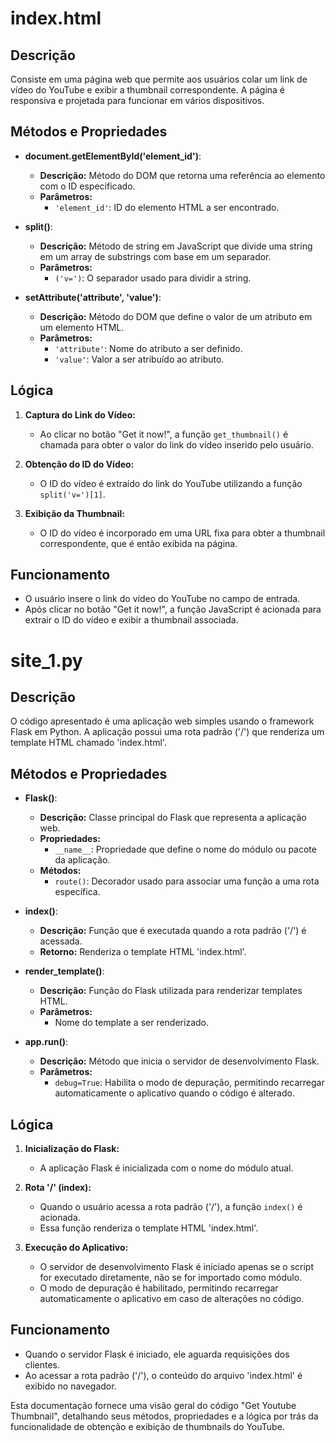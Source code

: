 # index.html

## Descrição
Consiste em uma página web que permite aos usuários colar um link de vídeo do YouTube e exibir a thumbnail correspondente. A página é responsiva e projetada para funcionar em vários dispositivos.

## Métodos e Propriedades

- **document.getElementById('element_id')**:
    - **Descrição:** Método do DOM que retorna uma referência ao elemento com o ID especificado.
    - **Parâmetros:**
        - `'element_id'`: ID do elemento HTML a ser encontrado.

- **split()**:
    - **Descrição:** Método de string em JavaScript que divide uma string em um array de substrings com base em um separador.
    - **Parâmetros:**
        - `('v=')`: O separador usado para dividir a string.

- **setAttribute('attribute', 'value')**:
    - **Descrição:** Método do DOM que define o valor de um atributo em um elemento HTML.
    - **Parâmetros:**
        - `'attribute'`: Nome do atributo a ser definido.
        - `'value'`: Valor a ser atribuído ao atributo.

## Lógica

1. **Captura do Link do Vídeo:**
    - Ao clicar no botão "Get it now!", a função `get_thumbnail()` é chamada para obter o valor do link do vídeo inserido pelo usuário.

2. **Obtenção do ID do Vídeo:**
    - O ID do vídeo é extraído do link do YouTube utilizando a função `split('v=')[1]`.

3. **Exibição da Thumbnail:**
    - O ID do vídeo é incorporado em uma URL fixa para obter a thumbnail correspondente, que é então exibida na página.

## Funcionamento
- O usuário insere o link do vídeo do YouTube no campo de entrada.
- Após clicar no botão "Get it now!", a função JavaScript é acionada para extrair o ID do vídeo e exibir a thumbnail associada.

# site_1.py

## Descrição
O código apresentado é uma aplicação web simples usando o framework Flask em Python. A aplicação possui uma rota padrão ('/') que renderiza um template HTML chamado 'index.html'.

## Métodos e Propriedades

- **Flask()**: 
    - **Descrição:** Classe principal do Flask que representa a aplicação web.
    - **Propriedades:**
        - `__name__`: Propriedade que define o nome do módulo ou pacote da aplicação.
    - **Métodos:**
        - `route()`: Decorador usado para associar uma função a uma rota específica.

- **index()**: 
    - **Descrição:** Função que é executada quando a rota padrão ('/') é acessada.
    - **Retorno:** Renderiza o template HTML 'index.html'.

- **render_template()**: 
    - **Descrição:** Função do Flask utilizada para renderizar templates HTML.
    - **Parâmetros:**
        - Nome do template a ser renderizado.

- **app.run()**: 
    - **Descrição:** Método que inicia o servidor de desenvolvimento Flask.
    - **Parâmetros:**
        - `debug=True`: Habilita o modo de depuração, permitindo recarregar automaticamente o aplicativo quando o código é alterado.

## Lógica

1. **Inicialização do Flask:**
    - A aplicação Flask é inicializada com o nome do módulo atual.

2. **Rota '/' (index):**
    - Quando o usuário acessa a rota padrão ('/'), a função `index()` é acionada.
    - Essa função renderiza o template HTML 'index.html'.

3. **Execução do Aplicativo:**
    - O servidor de desenvolvimento Flask é iniciado apenas se o script for executado diretamente, não se for importado como módulo.
    - O modo de depuração é habilitado, permitindo recarregar automaticamente o aplicativo em caso de alterações no código.

## Funcionamento
- Quando o servidor Flask é iniciado, ele aguarda requisições dos clientes.
- Ao acessar a rota padrão ('/'), o conteúdo do arquivo 'index.html' é exibido no navegador.

Esta documentação fornece uma visão geral do código "Get Youtube Thumbnail", detalhando seus métodos, propriedades e a lógica por trás da funcionalidade de obtenção e exibição de thumbnails do YouTube.
